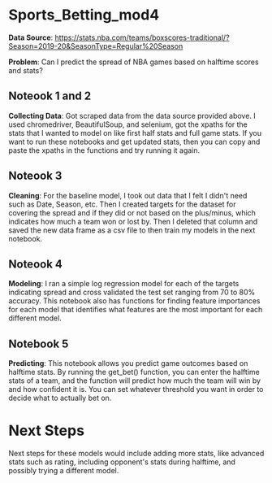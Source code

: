 # Sports_Betting_mod4

**Data Source**: https://stats.nba.com/teams/boxscores-traditional/?Season=2019-20&SeasonType=Regular%20Season

**Problem**: Can I predict the spread of NBA games based on halftime scores and stats?

## Noteook 1 and 2
**Collecting Data**: Got scraped data from the data source provided above. I used chromedriver, BeautifulSoup, and selenium, got the xpaths for the stats that I wanted to model on like first half stats and full game stats. If you want to run these notebooks and get updated stats, then you can copy and paste the xpaths in the functions and try running it again. 

## Noteook 3

**Cleaning**: For the baseline model, I took out data that I felt I didn't need such as Date, Season, etc. Then I created targets for the dataset for covering the spread and if they did or not based on the plus/minus, which indicates how much a team won or lost by. Then I deleted that column and saved the new data frame as a csv file to then train my models in the next notebook.

## Noteook 4

**Modeling**: I ran a simple log regression model for each of the targets indicating spread and cross validated the test set ranging from 70 to 80% accuracy. This notebook also has functions for finding feature importances for each model that identifies what features are the most important for each different model.

## Notebook 5

**Predicting**: This notebook allows you predict game outcomes based on halftime stats. By running the get_bet() function, you can enter the halftime stats of a team, and the function will predict how much the team will win by and how confident it is. You can set whatever threshold you want in order to decide what to actually bet on. 

# Next Steps

Next steps for these models would include adding more stats, like advanced stats such as rating, including opponent's stats during halftime, and possibly trying a different model. 
